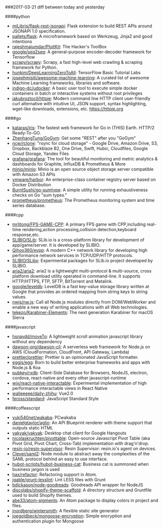 ###2017-03-21
diff between today and yesterday

####python
* [miLibris/flask-rest-jsonapi](https://github.com/miLibris/flask-rest-jsonapi): Flask extension to build REST APIs around JSONAPI 1.0 specification.
* [pallets/flask](https://github.com/pallets/flask): A microframework based on Werkzeug, Jinja2 and good intentions
* [rajeshmajumdar/PloitKit](https://github.com/rajeshmajumdar/PloitKit): The Hacker's ToolBox
* [google/seq2seq](https://github.com/google/seq2seq): A general-purpose encoder-decoder framework for Tensorflow
* [scrapy/scrapy](https://github.com/scrapy/scrapy): Scrapy, a fast high-level web crawling & scraping framework for Python.
* [hunkim/DeepLearningZeroToAll](https://github.com/hunkim/DeepLearningZeroToAll): TensorFlow Basic Tutorial Labs
* [josephmisiti/awesome-machine-learning](https://github.com/josephmisiti/awesome-machine-learning): A curated list of awesome Machine Learning frameworks, libraries and software.
* [indigo-dc/udocker](https://github.com/indigo-dc/udocker): A basic user tool to execute simple docker containers in batch or interactive systems without root privileges
* [jakubroztocil/httpie](https://github.com/jakubroztocil/httpie): Modern command line HTTP client  user-friendly curl alternative with intuitive UI, JSON support, syntax highlighting, wget-like downloads, extensions, etc. https://httpie.org

####go
* [kataras/iris](https://github.com/kataras/iris): The fastest web framework for Go in (THIS) Earth. HTTP/2 Ready-To-GO.
* [ZhenhangTung/GoGym](https://github.com/ZhenhangTung/GoGym): Get some "REST" after you "GoGym"
* [ncw/rclone](https://github.com/ncw/rclone): "rsync for cloud storage" - Google Drive, Amazon Drive, S3, Dropbox, Backblaze B2, One Drive, Swift, Hubic, Cloudfiles, Google Cloud Storage, Yandex Files
* [grafana/grafana](https://github.com/grafana/grafana): The tool for beautiful monitoring and metric analytics & dashboards for Graphite, InfluxDB & Prometheus & More
* [minio/minio](https://github.com/minio/minio): Minio is an open source object storage server compatible with Amazon S3 APIs
* [vmware/harbor](https://github.com/vmware/harbor): An enterprise-class container registry server based on Docker Distribution
* [BurntSushi/go-sumtype](https://github.com/BurntSushi/go-sumtype): A simple utility for running exhaustiveness checks on Go "sum types."
* [prometheus/prometheus](https://github.com/prometheus/prometheus): The Prometheus monitoring system and time series database.

####cpp
* [mrlitong/FPS-GAME-CPP](https://github.com/mrlitong/FPS-GAME-CPP): A primary FPS game with CPP,including real-time rendering,action processing,collision detection,keyboard response,etc.
* [SLIBIO/SLib](https://github.com/SLIBIO/SLib): SLib.io is a cross-platform library for development of app/game/server. It is developed by SLIBIO.
* [Qihoo360/evpp](https://github.com/Qihoo360/evpp): A modern C++ network library for developing high performance network services in TCP/UDP/HTTP protocols.
* [SLIBIO/SLibx](https://github.com/SLIBIO/SLibx): Experimental packages for SLib.io project developed by SLIBIO.
* [aria2/aria2](https://github.com/aria2/aria2): aria2 is a lightweight multi-protocol & multi-source, cross platform download utility operated in command-line. It supports HTTP/HTTPS, FTP, SFTP, BitTorrent and Metalink.
* [google/leveldb](https://github.com/google/leveldb): LevelDB is a fast key-value storage library written at Google that provides an ordered mapping from string keys to string values.
* [nwjs/nw.js](https://github.com/nwjs/nw.js): Call all Node.js modules directly from DOM/WebWorker and enable a new way of writing applications with all Web technologies.
* [tekezo/Karabiner-Elements](https://github.com/tekezo/Karabiner-Elements): The next generation Karabiner for macOS Sierra

####javascript
* [hsnaydd/moveTo](https://github.com/hsnaydd/moveTo): A lightweight scroll animation javascript library without any dependency
* [dawson-org/dawson-cli](https://github.com/dawson-org/dawson-cli): A serverless web framework for Node.js on AWS (CloudFormation, CloudFront, API Gateway, Lambda)
* [prettier/prettier](https://github.com/prettier/prettier): Prettier is an opinionated JavaScript formatter.
* [eggjs/egg](https://github.com/eggjs/egg): Born to build better enterprise frameworks and apps with Node.js & Koa
* [pubkey/rxdb](https://github.com/pubkey/rxdb):   Client-Side Database for Browsers, NodeJS, electron, cordova, react-native and every other javascript-runtime 
* [wix/react-native-interactable](https://github.com/wix/react-native-interactable): Experimental implementation of high performance interactable views in React Native
* [walleeeee/daily-zhihu](https://github.com/walleeeee/daily-zhihu): Vue2.0
* [feross/standard](https://github.com/feross/standard):  JavaScript Standard Style

####coffeescript
* [yuki540net/wakaba](https://github.com/yuki540net/wakaba): PCwakaba
* [danielgtaylor/aglio](https://github.com/danielgtaylor/aglio): An API Blueprint renderer with theme support that outputs static HTML
* [yakyak/yakyak](https://github.com/yakyak/yakyak): Desktop chat client for Google Hangouts
* [nicolaskruchten/pivottable](https://github.com/nicolaskruchten/pivottable): Open-source Javascript Pivot Table (aka Pivot Grid, Pivot Chart, Cross-Tab) implementation with drag'n'drop.
* [resin-io/resin-supervisor](https://github.com/resin-io/resin-supervisor): Resin Supervisor: resin.io's agent on devices.
* [Clever/saml2](https://github.com/Clever/saml2): Node module to abstract away the complexities of the SAML protocol behind an easy to use interface.
* [hubot-scripts/hubot-business-cat](https://github.com/hubot-scripts/hubot-business-cat): Business cat is summoned when business jargon is used
* [hax/refactor](https://github.com/hax/refactor): Refactoring support in Atom.
* [jgable/grunt-lesslint](https://github.com/jgable/grunt-lesslint): Lint LESS files with Grunt
* [bdickason/node-goodreads](https://github.com/bdickason/node-goodreads): Goodreads API wrapper for NodeJS
* [discolabs/shopify-theme-scaffold](https://github.com/discolabs/shopify-theme-scaffold): A directory structure and Gruntfile used to build Shopify themes.
* [abe33/atom-pigments](https://github.com/abe33/atom-pigments): An Atom package to display colors in project and files.
* [jnordberg/wintersmith](https://github.com/jnordberg/wintersmith): A flexible static site generator
* [joegoldbeck/mongoose-encryption](https://github.com/joegoldbeck/mongoose-encryption): Simple encryption and authentication plugin for Mongoose
